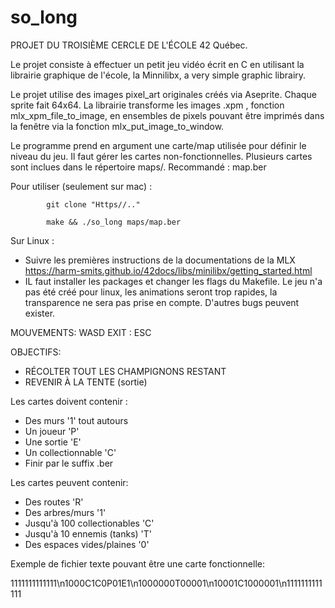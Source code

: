 # so_long

PROJET DU TROISIÈME CERCLE DE L'ÉCOLE 42 Québec. 

Le projet consiste à effectuer un petit jeu vidéo écrit en C en utilisant la librairie graphique de l'école, la Minnilibx, a very simple graphic librairy.

Le projet utilise des images pixel_art originales créés via Aseprite. Chaque sprite fait 64x64. La librairie transforme les images .xpm , fonction mlx_xpm_file_to_image, en ensembles de pixels pouvant être imprimés dans la fenêtre via la fonction mlx_put_image_to_window. 

Le programme prend en argument une carte/map utilisée pour définir le niveau du jeu. Il faut gérer les cartes non-fonctionnelles. Plusieurs cartes sont inclues dans le répertoire maps/. Recommandé : map.ber

Pour utiliser (seulement sur mac) :
            
            git clone "Https//.."
            
            make && ./so_long maps/map.ber
            
Sur Linux :
- Suivre les premières instructions de la documentations de la MLX
https://harm-smits.github.io/42docs/libs/minilibx/getting_started.html
- IL faut installer les packages et changer les flags du Makefile.
Le jeu n'a pas été créé pour linux, les animations seront trop rapides, la transparence ne sera pas prise en compte. D'autres bugs peuvent exister. 


MOUVEMENTS:   WASD         EXIT : ESC

OBJECTIFS:
  - RÉCOLTER TOUT LES CHAMPIGNONS RESTANT
  - REVENIR À LA TENTE (sortie)

  Les cartes doivent contenir :
  - Des murs '1' tout autours
  - Un joueur 'P'
  - Une sortie 'E' 
  - Un collectionnable 'C' 
  - Finir par le suffix .ber

  Les cartes peuvent contenir: 
  - Des routes 'R'
  - Des arbres/murs '1'
  - Jusqu'à 100 collectionables 'C'
  - Jusqu'à 10 ennemis (tanks) 'T'
  - Des espaces vides/plaines '0'

Exemple de fichier texte pouvant être une carte fonctionnelle:

1111111111111\n1000C1C0P01E1\n1000000T00001\n10001C1000001\n1111111111111
